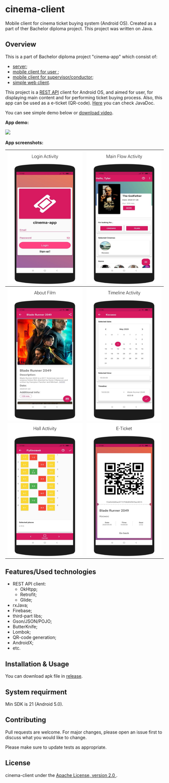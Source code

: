 # cinema-client

Mobile client for cinema ticket buying system (Android OS). Created as a part of  ther Bachelor diploma project. This project was written on Java.

## Overview

This is a part of Bachelor diploma project "cinema-app" which consist of:

* [server](https://github.com/AndrewMalitchuk/cinema-server-monolith);
* [mobile client for user ](https://github.com/AndrewMalitchuk/cinema-client);
* [mobile client for supervisor/conductor](https://github.com/AndrewMalitchuk/cinema-supervisor);
* [simple web client](https://github.com/AndrewMalitchuk/cinema-server-monolith).

This project is a [REST API]() client for Android OS, and aimed for user, for displaying main content and for performing  ticket buying process. Also, this app can be used as a e-ticket (QR-code). [Here]() you can check JavaDoc. 

You can see simple demo below or [download video](). 

**App demo:**

![](https://github.com/AndrewMalitchuk/cinema-client/blob/documentation/README/1.gif)

**App screenshots:**

| ![](https://github.com/AndrewMalitchuk/cinema-client/blob/documentation/README/1.png) | ![](https://github.com/AndrewMalitchuk/cinema-client/blob/documentation/README/2.png) |
| ------------------------------------------------------------ | ------------------------------------------------------------ |
| ![](https://github.com/AndrewMalitchuk/cinema-client/blob/documentation/README/3.png) | ![](https://github.com/AndrewMalitchuk/cinema-client/blob/documentation/README/4.png) |
| ![](https://github.com/AndrewMalitchuk/cinema-client/blob/documentation/README/5.png) | ![](https://github.com/AndrewMalitchuk/cinema-client/blob/documentation/README/6.png) |

## Features/Used technologies

* REST API client:
  * OkHtpp;
  * Retrofit;
  * Glide;
* rxJava;
* Firebase;
* third-part libs;
* Gson/JSON/POJO;
* ButterKnife;
* Lombok;
* QR-code generation;
* AndroidX;
* etc.

## Installation & Usage

You can download apk file in [release]().

## System requirment

Min SDK is 21 (Android 5.0).


## Contributing

Pull requests are welcome. For major changes, please open an issue first to discuss what you would like to change.

Please make sure to update tests as appropriate.

## License

cinema-client under the [Apache License, version 2.0 ]().